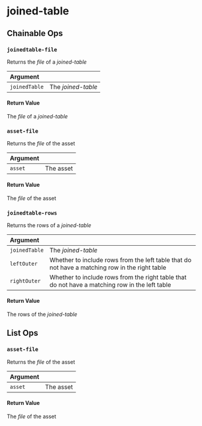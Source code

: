 # joined-table

## Chainable Ops
<h3 id="joinedtable-file"><code>joinedtable-file</code></h3>

Returns the _file_ of a _joined-table_

| Argument |  | 
| :--- | :--- |
| `joinedTable` | The _joined-table_ |

#### Return Value
The  _file_ of a _joined-table_

<h3 id="asset-file"><code>asset-file</code></h3>

Returns the _file_ of the asset

| Argument |  | 
| :--- | :--- |
| `asset` | The asset |

#### Return Value
The _file_ of the asset

<h3 id="joinedtable-rows"><code>joinedtable-rows</code></h3>

Returns the rows of a _joined-table_

| Argument |  | 
| :--- | :--- |
| `joinedTable` | The _joined-table_ |
| `leftOuter` | Whether to include rows from the left table that do not have a matching row in the right table |
| `rightOuter` | Whether to include rows from the right table that do not have a matching row in the left table |

#### Return Value
The rows of the _joined-table_


## List Ops
<h3 id="asset-file"><code>asset-file</code></h3>

Returns the _file_ of the asset

| Argument |  | 
| :--- | :--- |
| `asset` | The asset |

#### Return Value
The _file_ of the asset


